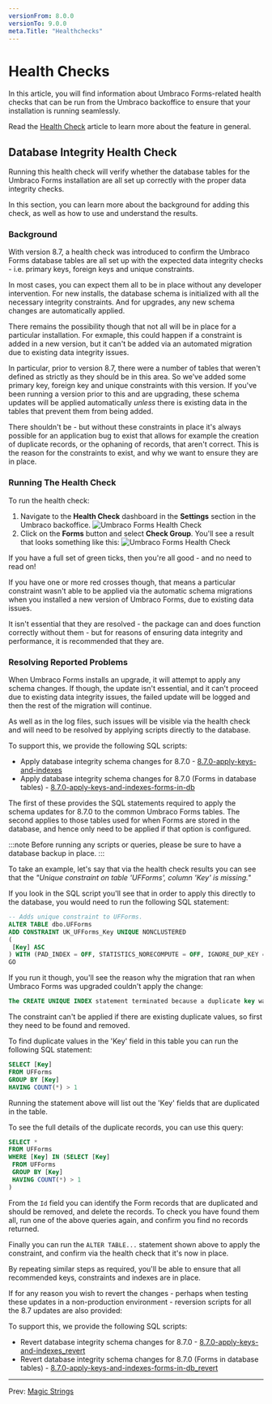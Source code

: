 ```yaml
---
versionFrom: 8.0.0
versionTo: 9.0.0
meta.Title: "Healthchecks"
---
```


# Health Checks

In this article, you will find information about Umbraco Forms-related health checks that can be run from the Umbraco backoffice to ensure that your installation is running seamlessly.

Read the [Health Check](../../../../Extending/Health-Check/index.md) article to learn more about the feature in general.

## Database Integrity Health Check

Running this health check will verify whether the database tables for the Umbraco Forms installation are all set up correctly with the proper data integrity checks.

In this section, you can learn more about the background for adding this check, as well as how to use and understand the results.

### Background

With version 8.7, a health check was introduced to confirm the Umbraco Forms database tables are all set up with the expected data integrity checks - i.e. primary keys, foreign keys and unique constraints.

In most cases, you can expect them all to be in place without any developer intervention.  For new installs, the database schema is initialized with all the necessary integrity constraints.  And for upgrades, any new schema changes are automatically applied.

There remains the possibility though that not all will be in place for a particular installation.  For exmaple, this could happen if a constraint is added in a new version, but it can't be added via an automated migration due to existing data integrity issues.

In particular, prior to version 8.7, there were a number of tables that weren't defined as strictly as they should be in this area.  So we've added some primary key, foreign key and unique constraints with this version.  If you've been running a version prior to this and are upgrading, these schema updates will be applied automatically _unless_ there is existing data in the tables that prevent them from being added.

There shouldn't be - but without these constraints in place it's always possible for an application bug to exist that allows for example the creation of duplicate records, or the ophaning of records, that aren't correct. This is the reason for the constraints to exist, and why we want to ensure they are in place.

### Running The Health Check

To run the health check:

1. Navigate to the **Health Check** dashboard in the **Settings** section in the Umbraco backoffice.
 ![Umbraco Forms Health Check](images/Umb-backoffice.png)
2. Click on the **Forms** button and select **Check Group**. You'll see a result that looks something like this:
 ![Umbraco Forms Health Check](images/healthcheck.png)

If you have a full set of green ticks, then you're all good - and no need to read on!

If you have one or more red crosses though, that means a particular constraint wasn't able to be applied via the automatic schema migrations when you installed a new version of Umbraco Forms, due to existing data issues.

It isn't essential that they are resolved - the package can and does function correctly without them - but for reasons of ensuring data integrity and performance, it is recommended that they are.

### Resolving Reported Problems

When Umbraco Forms installs an upgrade, it will attempt to apply any schema changes. If though, the update isn't essential, and it can't proceed due to existing data integrity issues, the failed update will be logged and then the rest of the migration will continue.

As well as in the log files, such issues will be visible via the health check and will need to be resolved by applying scripts directly to the database.

To support this, we provide the following SQL scripts:

- Apply database integrity schema changes for 8.7.0 - [8.7.0-apply-keys-and-indexes](scripts/Apply-keys.md)
- Apply database integrity schema changes for 8.7.0 (Forms in database tables) - [8.7.0-apply-keys-and-indexes-forms-in-db](scripts/Forms-in-the-database-apply-keys.md)

The first of these provides the SQL statements required to apply the schema updates for 8.7.0 to the common Umbraco Forms tables. The second applies to those tables used for when Forms are stored in the database, and hence only need to be applied if that option is configured.

:::note
Before running any scripts or queries, please be sure to have a database backup in place.
:::

To take an example, let's say that via the health check results you can see that the _"Unique constraint on table 'UFForms', column 'Key' is missing."_

If you look in the SQL script you'll see that in order to apply this directly to the database, you would need to run the following SQL statement:

```sql
-- Adds unique constraint to UFForms.
ALTER TABLE dbo.UFForms
ADD CONSTRAINT UK_UFForms_Key UNIQUE NONCLUSTERED 
(
 [Key] ASC
) WITH (PAD_INDEX = OFF, STATISTICS_NORECOMPUTE = OFF, IGNORE_DUP_KEY = OFF, ONLINE = OFF, ALLOW_ROW_LOCKS = ON, ALLOW_PAGE_LOCKS = ON) ON [PRIMARY]
GO
```

If you run it though, you'll see the reason why the migration that ran when Umbraco Forms was upgraded couldn't apply the change:

```sql
The CREATE UNIQUE INDEX statement terminated because a duplicate key was found for the object name 'dbo.UFForms' and the index name 'UK_UFForms_Key'. The duplicate key value is (...).
```

The constraint can't be applied if there are existing duplicate values, so first they need to be found and removed.

To find duplicate values in the 'Key' field in this table you can run the following SQL statement:

```sql
SELECT [Key]
FROM UFForms
GROUP BY [Key]
HAVING COUNT(*) > 1
```

Running the statement above will list out the 'Key' fields that are duplicated in the table.

To see the full details of the duplicate records, you can use this query:

```sql
SELECT *
FROM UFForms
WHERE [Key] IN (SELECT [Key]
 FROM UFForms
 GROUP BY [Key]
 HAVING COUNT(*) > 1
)
```

From the `Id` field you can identify the Form records that are duplicated and should be removed, and delete the records.  To check you have found them all, run one of the above queries again, and confirm you find no records returned.

Finally you can run the `ALTER TABLE...` statement shown above to apply the constraint, and confirm via the health check that it's now in place.

By repeating similar steps as required, you'll be able to ensure that all recommended keys, constraints and indexes are in place.

If for any reason you wish to revert the changes - perhaps when testing these updates in a non-production environment - reversion scripts for all the 8.7 updates are also provided:

To support this, we provide the following SQL scripts:

- Revert database integrity schema changes for 8.7.0 - [8.7.0-apply-keys-and-indexes_revert](scripts/Apply-keys.md#revert-application-of-keys-and-indexes)
- Revert database integrity schema changes for 8.7.0 (Forms in database tables) - [8.7.0-apply-keys-and-indexes-forms-in-db_revert](scripts/Forms-in-the-database-apply-keys.md#reverting-the-application-of-keys-and-indexes)

---

Prev: [Magic Strings](../Magic-Strings/index.md)
